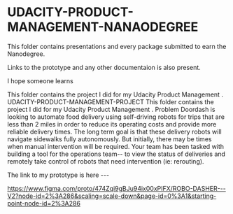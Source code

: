# UDACITY-PRODUCT-MANAGEMENT-NANAODEGREE
This folder contains presentations and every package submitted to earn the Nanodegree.

Links to the prototype and any other documentaion is also present.

I hope someone learns

This folder contains the project I did for my Udacity Product Management . UDACITY-PRODUCT-MANAGEMENT-PROJECT This folder contains the project I did for my Udacity Product Management . Problem Doordash is looking to automate food delivery using self-driving robots for trips that are less than 2 miles in order to reduce its operating costs and provide more reliable delivery times. The long term goal is that these delivery robots will navigate sidewalks fully autonomously. But initially, there may be times when manual intervention will be required. Your team has been tasked with building a tool for the operations team-- to view the status of deliveries and remotely take control of robots that need intervention (ie: rerouting).

The link to my prototype is here ---

https://www.figma.com/proto/474Zqi9gBJu94ix00xPIFX/ROBO-DASHER---V2?node-id=2%3A286&scaling=scale-down&page-id=0%3A1&starting-point-node-id=2%3A286

